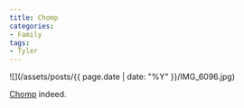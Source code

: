 ```yaml
---
title: Chomp
categories:
- Family
tags:
- Tyler
---
```


![](/assets/posts/{{ page.date | date: "%Y" }}/IMG_6096.jpg)
  



[Chomp](http://perldoc.perl.org/functions/chomp.html) indeed.

